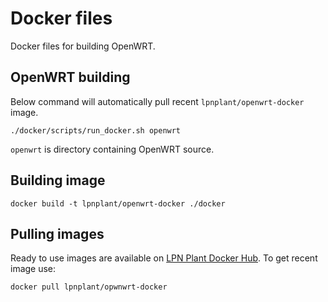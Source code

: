 # Docker files

Docker files for building OpenWRT.

## OpenWRT building

Below command will automatically pull recent `lpnplant/openwrt-docker` image.

```
./docker/scripts/run_docker.sh openwrt
```

`openwrt` is directory containing OpenWRT source.

## Building image

```
docker build -t lpnplant/openwrt-docker ./docker
```

## Pulling images

Ready to use images are available on [LPN Plant Docker Hub](https://hub.docker.com/r/lpnplant/openwrt-docker/).
To get recent image use:

```
docker pull lpnplant/opwnwrt-docker
```


